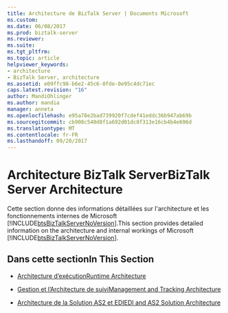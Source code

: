 ```yaml
---
title: Architecture de BizTalk Server | Documents Microsoft
ms.custom: 
ms.date: 06/08/2017
ms.prod: biztalk-server
ms.reviewer: 
ms.suite: 
ms.tgt_pltfrm: 
ms.topic: article
helpviewer_keywords:
- architecture
- BizTalk Server, architecture
ms.assetid: e09ffc98-b6e2-45c6-8fde-0e95c4dc71ec
caps.latest.revision: "16"
author: MandiOhlinger
ms.author: mandia
manager: anneta
ms.openlocfilehash: e95a78e2bad739920f7cdef41eddc36b947ab69b
ms.sourcegitcommit: cb908c540d8f1a692d01dc8f313e16cb4b4e696d
ms.translationtype: MT
ms.contentlocale: fr-FR
ms.lasthandoff: 09/20/2017
---
```

# <a name="biztalk-server-architecture"></a><span data-ttu-id="b7c07-102">Architecture BizTalk Server</span><span class="sxs-lookup"><span data-stu-id="b7c07-102">BizTalk Server Architecture</span></span>
<span data-ttu-id="b7c07-103">Cette section donne des informations détaillées sur l'architecture et les fonctionnements internes de Microsoft [!INCLUDE[btsBizTalkServerNoVersion](../includes/btsbiztalkservernoversion-md.md)].</span><span class="sxs-lookup"><span data-stu-id="b7c07-103">This section provides detailed information on the architecture and internal workings of Microsoft [!INCLUDE[btsBizTalkServerNoVersion](../includes/btsbiztalkservernoversion-md.md)].</span></span>  
  
## <a name="in-this-section"></a><span data-ttu-id="b7c07-104">Dans cette section</span><span class="sxs-lookup"><span data-stu-id="b7c07-104">In This Section</span></span>  
  
-   [<span data-ttu-id="b7c07-105">Architecture d’exécution</span><span class="sxs-lookup"><span data-stu-id="b7c07-105">Runtime Architecture</span></span>](../core/runtime-architecture.md)  
  
-   [<span data-ttu-id="b7c07-106">Gestion et l’Architecture de suivi</span><span class="sxs-lookup"><span data-stu-id="b7c07-106">Management and Tracking Architecture</span></span>](../core/management-and-tracking-architecture.md)  
  
-   [<span data-ttu-id="b7c07-107">Architecture de la Solution AS2 et EDI</span><span class="sxs-lookup"><span data-stu-id="b7c07-107">EDI and AS2 Solution Architecture</span></span>](../core/edi-and-as2-solution-architecture.md)  
  

   
